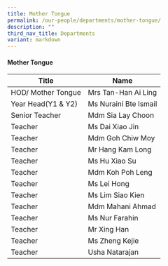 ```yaml
---
title: Mother Tongue
permalink: /our-people/departments/mother-tongue/
description: ""
third_nav_title: Departments
variant: markdown
---
```

#### Mother Tongue

| Title | Name |
|---|---|
| HOD/ Mother Tongue | Mrs Tan-Han Ai Ling |
| Year Head(Y1 & Y2) | Ms Nuraini Bte Ismail |
| Senior Teacher | Mdm Sia Lay Choon |
| Teacher | Ms Dai Xiao Jin |
| Teacher | Mdm Goh Chiw Moy |
| Teacher | Mr Hang Kam Long |
| Teacher | Ms Hu Xiao Su |
| Teacher  | Mdm Koh Poh Leng  |
| Teacher | Ms Lei Hong  |
| Teacher  | Ms Lim Siao Kien |
| Teacher  | Mdm Mahani Ahmad |
| Teacher  | Ms Nur Farahin |
| Teacher  | Mr Xing Han |
|  Teacher  | Ms Zheng Kejie |
| Teacher  | Usha Natarajan  |